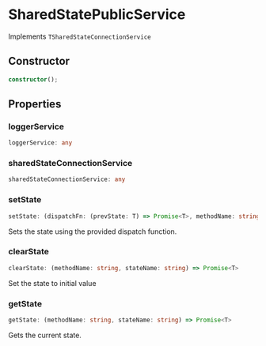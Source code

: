 # SharedStatePublicService

Implements `TSharedStateConnectionService`

## Constructor

```ts
constructor();
```

## Properties

### loggerService

```ts
loggerService: any
```

### sharedStateConnectionService

```ts
sharedStateConnectionService: any
```

### setState

```ts
setState: (dispatchFn: (prevState: T) => Promise<T>, methodName: string, stateName: string) => Promise<T>
```

Sets the state using the provided dispatch function.

### clearState

```ts
clearState: (methodName: string, stateName: string) => Promise<T>
```

Set the state to initial value

### getState

```ts
getState: (methodName: string, stateName: string) => Promise<T>
```

Gets the current state.
